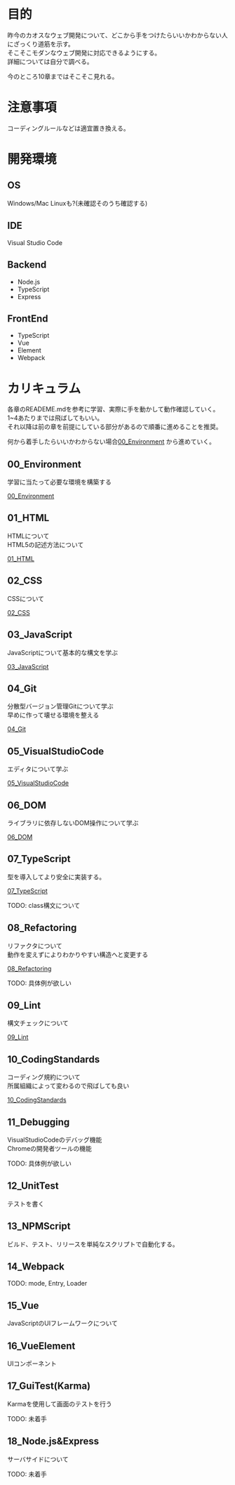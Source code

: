 
# 目的
昨今のカオスなウェブ開発について、どこから手をつけたらいいかわからない人にざっくり道筋を示す。  
そこそこモダンなウェブ開発に対応できるようにする。  
詳細については自分で調べる。  

今のところ10章まではそこそこ見れる。

# 注意事項
コーディングルールなどは適宜置き換える。

# 開発環境

## OS
Windows/Mac
Linuxも?(未確認そのうち確認する)

## IDE
Visual Studio Code


## Backend
- Node.js
- TypeScript
- Express

## FrontEnd
- TypeScript
- Vue
- Element
- Webpack

# カリキュラム
各章のREADEME.mdを参考に学習、実際に手を動かして動作確認していく。  
1~4あたりまでは飛ばしてもいい。  
それ以降は前の章を前提にしている部分があるので順番に進めることを推奨。  

何から着手したらいいかわからない場合[00_Environment](00_Environment/README.md) から進めていく。

## 00_Environment
学習に当たって必要な環境を構築する  

[00_Environment](00_Environment/README.md)

## 01_HTML
HTMLについて  
HTML5の記述方法について  

[01_HTML](01_HTML/README.md)

## 02_CSS
CSSについて  

[02_CSS](02_CSS/README.md)

## 03_JavaScript
JavaScriptについて基本的な構文を学ぶ  

[03_JavaScript](03_JavaScript/README.md)

## 04_Git
分散型バージョン管理Gitについて学ぶ  
早めに作って壊せる環境を整える

[04_Git](04_Git/README.md)

## 05_VisualStudioCode
エディタについて学ぶ  

[05_VisualStudioCode](05_VisualStudioCode/README.md)

## 06_DOM
ライブラリに依存しないDOM操作について学ぶ  

[06_DOM](06_DOM/README.md)

## 07_TypeScript
型を導入してより安全に実装する。  

[07_TypeScript](07_TypeScript/README.md)  

TODO: class構文について  

## 08_Refactoring
リファクタについて  
動作を変えずによりわかりやすい構造へと変更する  

[08_Refactoring](08_Refactoring/README.md)  

TODO: 具体例が欲しい  

## 09_Lint
構文チェックについて  

[09_Lint](09_Lint/README.md)  

## 10_CodingStandards
コーディング規約について  
所属組織によって変わるので飛ばしても良い  

[10_CodingStandards](10_CodingStandards/README.md)  

## 11_Debugging
VisualStudioCodeのデバッグ機能  
Chromeの開発者ツールの機能  

TODO: 具体例が欲しい  

## 12_UnitTest
テストを書く  

## 13_NPMScript
ビルド、テスト、リリースを単純なスクリプトで自動化する。  

## 14_Webpack

TODO: mode, Entry, Loader

## 15_Vue
JavaScriptのUIフレームワークについて

## 16_VueElement
UIコンポーネント

## 17_GuiTest(Karma)
Karmaを使用して画面のテストを行う

TODO: 未着手

## 18_Node.js&Express
サーバサイドについて

TODO: 未着手
